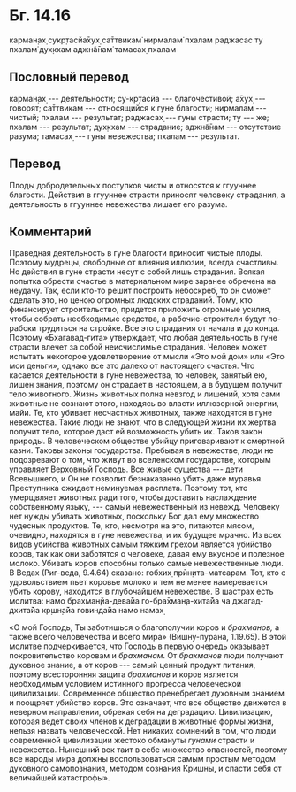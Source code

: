 # Бг. 14.16
карман̣ах̣ сукр̣тасйа̄хух̣
са̄ттвикам̇ нирмалам̇ пхалам
раджасас ту пхалам̇ дух̣кхам
аджн̃а̄нам̇ тамасах̣ пхалам
## Пословный перевод

карман̣ах̣ --- деятельности; су-кр̣тасйа --- благочестивой; а̄хух̣ ---
говорят; са̄ттвикам --- относящийся к гуне благости; нирмалам --- чистый;
пхалам --- результат; раджасах̣ --- гуны страсти; ту --- же; пхалам ---
результат; дух̣кхам --- страдание; аджн̃а̄нам --- отсутствие разума;
тамасах̣ --- гуны невежества; пхалам --- результат.

## Перевод

Плоды добродетельных поступков чисты и относятся к ггууннее благости.
Действия в ггууннее страсти приносят человеку страдания, а деятельность
в ггууннее невежества лишает его разума.

## Комментарий

Праведная деятельность в гуне благости приносит чистые плоды. Поэтому
мудрецы, свободные от влияния иллюзии, всегда счастливы. Но действия в
гуне страсти несут с собой лишь страдания. Всякая попытка обрести
счастье в материальном мире заранее обречена на неудачу. Так, если
кто-то решит построить небоскреб, то он сможет сделать это, но ценою
огромных людских страданий. Тому, кто финансирует строительство,
придется приложить огромные усилия, чтобы собрать необходимые средства,
а рабочие-строители будут по-рабски трудиться на стройке. Все это
страдания от начала и до конца. Поэтому «Бхагавад-гита» утверждает, что
любая деятельность в гуне страсти влечет за собой неисчислимые
страдания. Человек может испытать некоторое удовлетворение от мысли «Это
мой дом» или «Это мои деньги», однако все это далеко от настоящего
счастья. Что касается деятельности в гуне невежества, то человек,
занятый ею, лишен знания, поэтому он страдает в настоящем, а в будущем
получит тело животного. Жизнь животных полна невзгод и лишений, хотя
сами животные не сознают этого, находясь во власти иллюзорной энергии,
майи. Те, кто убивает несчастных животных, также находятся в гуне
невежества. Такие люди не знают, что в следующей жизни их жертва получит
тело, которое даст ей возможность убить их. Таков закон природы. В
человеческом обществе убийцу приговаривают к смертной казни. Таковы
законы государства. Пребывая в невежестве, люди не подозревают о том,
что живут во вселенском государстве, которым управляет Верховный
Господь. Все живые существа --- дети Всевышнего, и Он не позволит
безнаказанно убить даже муравья. Преступника ожидает неминуемая
расплата. Поэтому тот, кто умерщвляет животных ради того, чтобы
доставить наслаждение собственному языку, --- самый невежественный из
невежд. Человеку нет нужды убивать животных, поскольку Бог дал ему
множество чудесных продуктов. Те, кто, несмотря на это, питаются мясом,
очевидно, находятся в гуне невежества, и их будущее мрачно. Из всех
видов убийства животных самым тяжким грехом является убийство коров, так
как они заботятся о человеке, давая ему вкусное и полезное молоко.
Убивать коров способны только самые невежественные люди. В Ведах
(Риг-веда, 9.4.64) сказано: гобхих̣ прӣн̣ита-матсарам. Тот, кто с
удовольствием пьет коровье молоко и тем не менее намеревается убить
корову, находится в глубочайшем невежестве. В шастрах есть молитва: намо
брахман̣йа-дева̄йа го-бра̄хман̣а-хита̄йа ча джагад-дхита̄йа кр̣шн̣а̄йа говинда̄йа
намо намах̣

«О мой Господь, Ты заботишься о благополучии коров и *брахманов,* а
также всего человечества и всего мира» (Вишну-пурана, 1.19.65). В этой
молитве подчеркивается, что Господь в первую очередь оказывает
покровительство коровам и *брахманам*. От *брахманов* люди получают
духовное знание, а от коров --- самый ценный продукт питания, поэтому
всесторонняя защита *брахманов* и коров является необходимым условием
истинного прогресса человеческой цивилизации. Современное общество
пренебрегает духовным знанием и поощряет убийство коров. Это означает,
что все общество движется в неверном направлении, обрекая себя на
деградацию. Цивилизацию, которая ведет своих членов к деградации в
животные формы жизни, нельзя назвать человеческой. Нет никаких сомнений
в том, что люди современной цивилизации жестоко обмануты *гунами*
страсти и невежества. Нынешний век таит в себе множество опасностей,
поэтому все народы мира должны воспользоваться самым простым методом
духовного самопознания, методом сознания Кришны, и спасти себя от
величайшей катастрофы».
